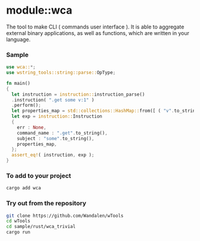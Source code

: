# module::wca

The tool to make CLI ( commands user interface ). It is able to aggregate external binary applications, as well as functions, which are written in your language.

### Sample

```rust
use wca::*;
use wstring_tools::string::parse::OpType;

fn main()
{
  let instruction = instruction::instruction_parse()
  .instruction( ".get some v:1" )
  .perform();
  let properties_map = std::collections::HashMap::from([ ( "v".to_string(), OpType::Primitive( "1".to_string() ) ) ]);
  let exp = instruction::Instruction
  {
    err : None,
    command_name : ".get".to_string(),
    subject : "some".to_string(),
    properties_map,
  };
  assert_eq!( instruction, exp );
}
```

### To add to your project

```sh
cargo add wca
```

### Try out from the repository

```sh
git clone https://github.com/Wandalen/wTools
cd wTools
cd sample/rust/wca_trivial
cargo run
```

